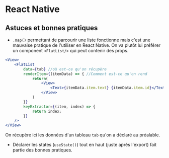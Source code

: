 # React Native
## Astuces et bonnes pratiques

- `.map()` permettant de parcourir une liste fonctionne mais c'est une mauvaise pratique de l'utiliser en React Native. On va plutôt lui préférer un component `<FlatList/>` qui peut contenir des props.

```jsx
<View>
    <FlatList
        data={tab} //où est-ce qu'on récupère
        renderItem={(itemData) => { //Comment est-ce qu'on rend
            return(
                <View>
                    <Text>{itemData.item.text} {itemData.item.id}</Text>
                </View>
            )
        }}
        keyExtractor={(item, index) => {
            return index;
        }}
    />
</View>
```

On récupère ici les données d'un tableau `tab` qu'on a déclaré au préalable.



- Déclarer les states (`useState()`) tout en haut (juste après l'export) fait partie des bonnes pratiques.